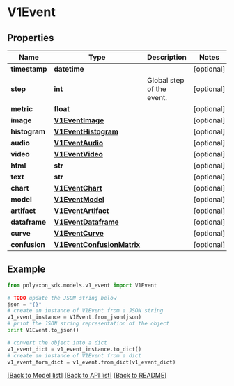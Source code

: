 # V1Event


## Properties
Name | Type | Description | Notes
------------ | ------------- | ------------- | -------------
**timestamp** | **datetime** |  | [optional] 
**step** | **int** | Global step of the event. | [optional] 
**metric** | **float** |  | [optional] 
**image** | [**V1EventImage**](V1EventImage.md) |  | [optional] 
**histogram** | [**V1EventHistogram**](V1EventHistogram.md) |  | [optional] 
**audio** | [**V1EventAudio**](V1EventAudio.md) |  | [optional] 
**video** | [**V1EventVideo**](V1EventVideo.md) |  | [optional] 
**html** | **str** |  | [optional] 
**text** | **str** |  | [optional] 
**chart** | [**V1EventChart**](V1EventChart.md) |  | [optional] 
**model** | [**V1EventModel**](V1EventModel.md) |  | [optional] 
**artifact** | [**V1EventArtifact**](V1EventArtifact.md) |  | [optional] 
**dataframe** | [**V1EventDataframe**](V1EventDataframe.md) |  | [optional] 
**curve** | [**V1EventCurve**](V1EventCurve.md) |  | [optional] 
**confusion** | [**V1EventConfusionMatrix**](V1EventConfusionMatrix.md) |  | [optional] 

## Example

```python
from polyaxon_sdk.models.v1_event import V1Event

# TODO update the JSON string below
json = "{}"
# create an instance of V1Event from a JSON string
v1_event_instance = V1Event.from_json(json)
# print the JSON string representation of the object
print V1Event.to_json()

# convert the object into a dict
v1_event_dict = v1_event_instance.to_dict()
# create an instance of V1Event from a dict
v1_event_form_dict = v1_event.from_dict(v1_event_dict)
```
[[Back to Model list]](../README.md#documentation-for-models) [[Back to API list]](../README.md#documentation-for-api-endpoints) [[Back to README]](../README.md)


